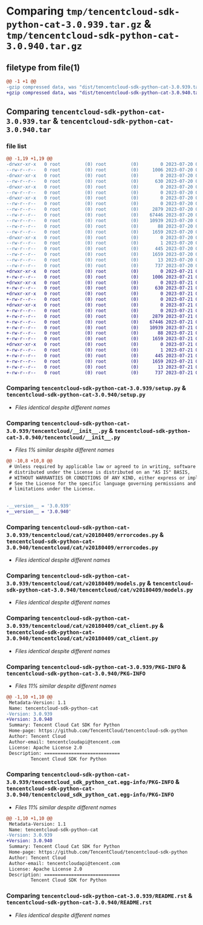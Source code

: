 # Comparing `tmp/tencentcloud-sdk-python-cat-3.0.939.tar.gz` & `tmp/tencentcloud-sdk-python-cat-3.0.940.tar.gz`

## filetype from file(1)

```diff
@@ -1 +1 @@
-gzip compressed data, was "dist/tencentcloud-sdk-python-cat-3.0.939.tar", last modified: Thu Jul 20 00:19:19 2023, max compression
+gzip compressed data, was "dist/tencentcloud-sdk-python-cat-3.0.940.tar", last modified: Fri Jul 21 00:24:16 2023, max compression
```

## Comparing `tencentcloud-sdk-python-cat-3.0.939.tar` & `tencentcloud-sdk-python-cat-3.0.940.tar`

### file list

```diff
@@ -1,19 +1,19 @@
-drwxr-xr-x   0 root         (0) root         (0)        0 2023-07-20 00:19:19.000000 tencentcloud-sdk-python-cat-3.0.939/
--rw-r--r--   0 root         (0) root         (0)     1006 2023-07-20 00:19:19.000000 tencentcloud-sdk-python-cat-3.0.939/setup.py
-drwxr-xr-x   0 root         (0) root         (0)        0 2023-07-20 00:19:19.000000 tencentcloud-sdk-python-cat-3.0.939/tencentcloud/
--rw-r--r--   0 root         (0) root         (0)      630 2023-07-20 00:19:19.000000 tencentcloud-sdk-python-cat-3.0.939/tencentcloud/__init__.py
-drwxr-xr-x   0 root         (0) root         (0)        0 2023-07-20 00:19:19.000000 tencentcloud-sdk-python-cat-3.0.939/tencentcloud/cat/
--rw-r--r--   0 root         (0) root         (0)        0 2023-07-20 00:19:19.000000 tencentcloud-sdk-python-cat-3.0.939/tencentcloud/cat/__init__.py
-drwxr-xr-x   0 root         (0) root         (0)        0 2023-07-20 00:19:19.000000 tencentcloud-sdk-python-cat-3.0.939/tencentcloud/cat/v20180409/
--rw-r--r--   0 root         (0) root         (0)        0 2023-07-20 00:19:19.000000 tencentcloud-sdk-python-cat-3.0.939/tencentcloud/cat/v20180409/__init__.py
--rw-r--r--   0 root         (0) root         (0)     2879 2023-07-20 00:19:19.000000 tencentcloud-sdk-python-cat-3.0.939/tencentcloud/cat/v20180409/errorcodes.py
--rw-r--r--   0 root         (0) root         (0)    67446 2023-07-20 00:19:19.000000 tencentcloud-sdk-python-cat-3.0.939/tencentcloud/cat/v20180409/models.py
--rw-r--r--   0 root         (0) root         (0)    10939 2023-07-20 00:19:19.000000 tencentcloud-sdk-python-cat-3.0.939/tencentcloud/cat/v20180409/cat_client.py
--rw-r--r--   0 root         (0) root         (0)       88 2023-07-20 00:19:19.000000 tencentcloud-sdk-python-cat-3.0.939/setup.cfg
--rw-r--r--   0 root         (0) root         (0)     1659 2023-07-20 00:19:19.000000 tencentcloud-sdk-python-cat-3.0.939/PKG-INFO
-drwxr-xr-x   0 root         (0) root         (0)        0 2023-07-20 00:19:19.000000 tencentcloud-sdk-python-cat-3.0.939/tencentcloud_sdk_python_cat.egg-info/
--rw-r--r--   0 root         (0) root         (0)        1 2023-07-20 00:19:19.000000 tencentcloud-sdk-python-cat-3.0.939/tencentcloud_sdk_python_cat.egg-info/dependency_links.txt
--rw-r--r--   0 root         (0) root         (0)      445 2023-07-20 00:19:19.000000 tencentcloud-sdk-python-cat-3.0.939/tencentcloud_sdk_python_cat.egg-info/SOURCES.txt
--rw-r--r--   0 root         (0) root         (0)     1659 2023-07-20 00:19:19.000000 tencentcloud-sdk-python-cat-3.0.939/tencentcloud_sdk_python_cat.egg-info/PKG-INFO
--rw-r--r--   0 root         (0) root         (0)       13 2023-07-20 00:19:19.000000 tencentcloud-sdk-python-cat-3.0.939/tencentcloud_sdk_python_cat.egg-info/top_level.txt
--rw-r--r--   0 root         (0) root         (0)      737 2023-07-20 00:19:19.000000 tencentcloud-sdk-python-cat-3.0.939/README.rst
+drwxr-xr-x   0 root         (0) root         (0)        0 2023-07-21 00:24:16.000000 tencentcloud-sdk-python-cat-3.0.940/
+-rw-r--r--   0 root         (0) root         (0)     1006 2023-07-21 00:24:16.000000 tencentcloud-sdk-python-cat-3.0.940/setup.py
+drwxr-xr-x   0 root         (0) root         (0)        0 2023-07-21 00:24:16.000000 tencentcloud-sdk-python-cat-3.0.940/tencentcloud/
+-rw-r--r--   0 root         (0) root         (0)      630 2023-07-21 00:24:16.000000 tencentcloud-sdk-python-cat-3.0.940/tencentcloud/__init__.py
+drwxr-xr-x   0 root         (0) root         (0)        0 2023-07-21 00:24:16.000000 tencentcloud-sdk-python-cat-3.0.940/tencentcloud/cat/
+-rw-r--r--   0 root         (0) root         (0)        0 2023-07-21 00:24:16.000000 tencentcloud-sdk-python-cat-3.0.940/tencentcloud/cat/__init__.py
+drwxr-xr-x   0 root         (0) root         (0)        0 2023-07-21 00:24:16.000000 tencentcloud-sdk-python-cat-3.0.940/tencentcloud/cat/v20180409/
+-rw-r--r--   0 root         (0) root         (0)        0 2023-07-21 00:24:16.000000 tencentcloud-sdk-python-cat-3.0.940/tencentcloud/cat/v20180409/__init__.py
+-rw-r--r--   0 root         (0) root         (0)     2879 2023-07-21 00:24:16.000000 tencentcloud-sdk-python-cat-3.0.940/tencentcloud/cat/v20180409/errorcodes.py
+-rw-r--r--   0 root         (0) root         (0)    67446 2023-07-21 00:24:16.000000 tencentcloud-sdk-python-cat-3.0.940/tencentcloud/cat/v20180409/models.py
+-rw-r--r--   0 root         (0) root         (0)    10939 2023-07-21 00:24:16.000000 tencentcloud-sdk-python-cat-3.0.940/tencentcloud/cat/v20180409/cat_client.py
+-rw-r--r--   0 root         (0) root         (0)       88 2023-07-21 00:24:16.000000 tencentcloud-sdk-python-cat-3.0.940/setup.cfg
+-rw-r--r--   0 root         (0) root         (0)     1659 2023-07-21 00:24:16.000000 tencentcloud-sdk-python-cat-3.0.940/PKG-INFO
+drwxr-xr-x   0 root         (0) root         (0)        0 2023-07-21 00:24:16.000000 tencentcloud-sdk-python-cat-3.0.940/tencentcloud_sdk_python_cat.egg-info/
+-rw-r--r--   0 root         (0) root         (0)        1 2023-07-21 00:24:16.000000 tencentcloud-sdk-python-cat-3.0.940/tencentcloud_sdk_python_cat.egg-info/dependency_links.txt
+-rw-r--r--   0 root         (0) root         (0)      445 2023-07-21 00:24:16.000000 tencentcloud-sdk-python-cat-3.0.940/tencentcloud_sdk_python_cat.egg-info/SOURCES.txt
+-rw-r--r--   0 root         (0) root         (0)     1659 2023-07-21 00:24:16.000000 tencentcloud-sdk-python-cat-3.0.940/tencentcloud_sdk_python_cat.egg-info/PKG-INFO
+-rw-r--r--   0 root         (0) root         (0)       13 2023-07-21 00:24:16.000000 tencentcloud-sdk-python-cat-3.0.940/tencentcloud_sdk_python_cat.egg-info/top_level.txt
+-rw-r--r--   0 root         (0) root         (0)      737 2023-07-21 00:24:16.000000 tencentcloud-sdk-python-cat-3.0.940/README.rst
```

### Comparing `tencentcloud-sdk-python-cat-3.0.939/setup.py` & `tencentcloud-sdk-python-cat-3.0.940/setup.py`

 * *Files identical despite different names*

### Comparing `tencentcloud-sdk-python-cat-3.0.939/tencentcloud/__init__.py` & `tencentcloud-sdk-python-cat-3.0.940/tencentcloud/__init__.py`

 * *Files 1% similar despite different names*

```diff
@@ -10,8 +10,8 @@
 # Unless required by applicable law or agreed to in writing, software
 # distributed under the License is distributed on an "AS IS" BASIS,
 # WITHOUT WARRANTIES OR CONDITIONS OF ANY KIND, either express or implied.
 # See the License for the specific language governing permissions and
 # limitations under the License.
 
 
-__version__ = '3.0.939'
+__version__ = '3.0.940'
```

### Comparing `tencentcloud-sdk-python-cat-3.0.939/tencentcloud/cat/v20180409/errorcodes.py` & `tencentcloud-sdk-python-cat-3.0.940/tencentcloud/cat/v20180409/errorcodes.py`

 * *Files identical despite different names*

### Comparing `tencentcloud-sdk-python-cat-3.0.939/tencentcloud/cat/v20180409/models.py` & `tencentcloud-sdk-python-cat-3.0.940/tencentcloud/cat/v20180409/models.py`

 * *Files identical despite different names*

### Comparing `tencentcloud-sdk-python-cat-3.0.939/tencentcloud/cat/v20180409/cat_client.py` & `tencentcloud-sdk-python-cat-3.0.940/tencentcloud/cat/v20180409/cat_client.py`

 * *Files identical despite different names*

### Comparing `tencentcloud-sdk-python-cat-3.0.939/PKG-INFO` & `tencentcloud-sdk-python-cat-3.0.940/PKG-INFO`

 * *Files 11% similar despite different names*

```diff
@@ -1,10 +1,10 @@
 Metadata-Version: 1.1
 Name: tencentcloud-sdk-python-cat
-Version: 3.0.939
+Version: 3.0.940
 Summary: Tencent Cloud Cat SDK for Python
 Home-page: https://github.com/TencentCloud/tencentcloud-sdk-python
 Author: Tencent Cloud
 Author-email: tencentcloudapi@tencent.com
 License: Apache License 2.0
 Description: ============================
         Tencent Cloud SDK for Python
```

### Comparing `tencentcloud-sdk-python-cat-3.0.939/tencentcloud_sdk_python_cat.egg-info/PKG-INFO` & `tencentcloud-sdk-python-cat-3.0.940/tencentcloud_sdk_python_cat.egg-info/PKG-INFO`

 * *Files 11% similar despite different names*

```diff
@@ -1,10 +1,10 @@
 Metadata-Version: 1.1
 Name: tencentcloud-sdk-python-cat
-Version: 3.0.939
+Version: 3.0.940
 Summary: Tencent Cloud Cat SDK for Python
 Home-page: https://github.com/TencentCloud/tencentcloud-sdk-python
 Author: Tencent Cloud
 Author-email: tencentcloudapi@tencent.com
 License: Apache License 2.0
 Description: ============================
         Tencent Cloud SDK for Python
```

### Comparing `tencentcloud-sdk-python-cat-3.0.939/README.rst` & `tencentcloud-sdk-python-cat-3.0.940/README.rst`

 * *Files identical despite different names*

